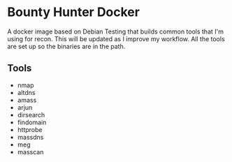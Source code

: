 # Bounty Hunter Docker
A docker image based on Debian Testing that builds common tools that I'm using for recon. This will be updated as I improve my workflow. All the tools are set up so the binaries are in the path.

## Tools
* nmap
* altdns
* amass
* arjun
* dirsearch
* findomain
* httprobe
* massdns
* meg
* masscan
